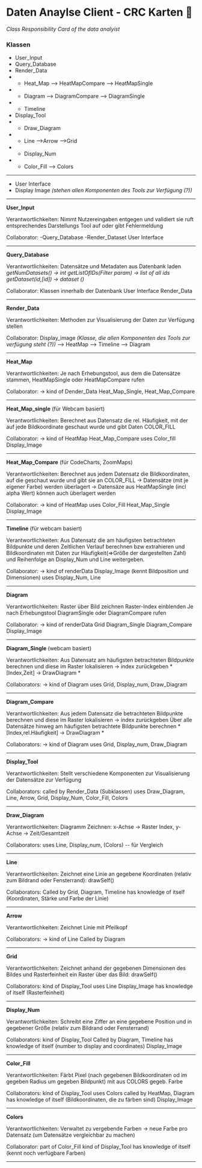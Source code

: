 # Daten Anaylse Client - CRC Karten :microscope:
*Class Responsibility Card of the data analyist* 

### Klassen 
* User_Input
* Query_Database
* Render_Data
* * Heat_Map
    --> HeatMapCompare
    --> HeatMapSingle
* * Diagram
    --> DiagramCompare
    --> DiagramSingle
* * Timeline
* Display_Tool
* * Draw_Diagram
* * Line
    -->Arrow
    -->Grid
* * Display_Num
* * Color_Fill
    --> Colors

********
- User Interface 
- Display Image
*(stehen allen Komponenten des Tools zur Verfügung (?))*

*****

**User_Input**

Verantwortlichkeiten: 
Nimmt Nutzereingaben entgegen und validiert sie
ruft entsprechendes Darstellungs Tool auf oder gibt Fehlermeldung

Collaborator: 
-Query_Database
-Render_Dataset
User Interface

---

**Query_Database**

Verantwortlichkeiten: 
Datensätze und Metadaten aus Datenbank laden
*getNumDatasets() -> int
getListOfIDs(Filter param) -> list of all ids
getDataset(id,[id]) -> dataset ()*

Collaborator: 
Klassen innerhalb der Datenbank
User Interface 
Render_Data


---
**Render_Data**

Verantwortlichkeiten: 
Methoden zur Visualisierung der Daten zur Verfügung stellen 

Collaborator: 
Display_image *(Klasse, die allen Komponenten des Tools zur verfügung steht (?))*
--> HeatMap 
--> Timeline 
--> Diagram 
	

---
**Heat_Map**

Verantwortlichkeiten: 
Je nach Erhebungstool, aus dem die Datensätze stammen, HeatMapSingle oder HeatMapCompare rufen 


Collaborator: 
→  kind of Dender_Data
Heat_Map_Single, Heat_Map_Compare

---
**Heat_Map_single**
(für Webcam basiert)

Verantwortlichkeiten: 
Berechnet aus Datensatz die rel. Häufigkeit, mit der auf jede Bildkoordinate geschaut wurde und gibt Daten COLOR_FILL

Collaborator: 
→  kind of HeatMap
Heat_Map_Compare
uses Color_fill
Display_Image


---
**Heat_Map_Compare**
(für  CodeCharts, ZoomMaps) 

Verantwortlichkeiten: 
Berechnet aus jedem Datensatz die Bildkoordinaten, auf die geschaut wurde und gibt sie an COLOR_FILL
→  Datensätze (mit je eigener Farbe) werden überlagert
→ Datensäze aus HeatMapSingle (incl alpha Wert) können auch überlagert werden

Collaborator: 
→  kind of HeatMap
uses Color_Fill
Heat_Map_Single
Display_Image


---
**Timeline**
(für webcam basiert) 

Verantwortlichkeiten: 
Aus Datensatz die am häufigsten betrachteten Bildpunkte und deren Zeitlichen Verlauf berechnen bzw extrahieren und Bildkoordinaten mit Daten zur Häufigkeit(=>Größe der dargestellten Zahl) und Reihenfolge an Display_Num und Line weitergeben.

Collaborator: 
→ kind of renderData
Display_Image (kennt Bildposition und Dimensionen)
uses Display_Num, Line


---
**Diagram**

Verantwortlichkeiten: 
Raster über Bild zeichnen
Raster-Index einblenden
Je nach Erhebungstool DiagramSingle oder DiagramCompare rufen

Collaborator: 
→ kind of renderData
Grid
Diagram_Single
Diagram_Compare
Display_Image

---
**Diagram_Single**
(webcam basiert) 

Verantwortlichkeiten: 
Aus Datensatz am häufigsten betrachteten Bildpunkte berechnen und diese im Raster lokalisieren -> index zurückgeben
*[Index,Zeit] → DrawDiagram *

Collaborators: 
→ kind of Diagram
uses Grid, Display_num, Draw_Diagram

___
**Diagram_Compare**

Verantwortlichkeiten: 
Aus jedem Datensatz  die betrachteten Bildpunkte berechnen und diese im Raster lokalisieren -> index zurückgeben
Über alle Datensätze hinweg am häufigsten betrachtete Bildpunkte berechnen
*[Index,rel.Häufigkeit] → DrawDiagram *

Collaborators: 
→ kind of Diagram
uses Grid, Display_num, Draw_Diagram


---

**Display_Tool**

Verantwortlichkeiten: 
Stellt verschiedene Komponenten zur Visualisierung der Datensätze zur Verfügung

Collaborators:
called by Render_Data (Subklassen) 
uses Draw_Diagram, Line, Arrow, Grid, Display_Num, Color_Fill, Colors


---





**Draw_Diagram**

Verantwortlichkeiten: 
Diagramm Zeichnen: x-Achse → Raster Index, y-Achse → Zeit/Gesamtzeit

Collaborators: 
uses Line, Display_num, (Colors) -- für Vergleich

---
**Line**

Verantwortlichkeiten: 
Zeichnet eine Linie an gegebene Koordinaten (relativ zum Bildrand oder Fensterrand):
 drawSelf()

Collaborators: 
Called by Grid, Diagram, Timeline
has knowledge of itself (Koordinaten, Stärke und Farbe der Linie)

---
**Arrow**

Verantwortlichkeiten: 
Zeichnet Linie mit Pfeilkopf

Collaborators: 
→ kind of Line
Called by Diagram


---
**Grid**

Verantwortlichkeiten: 
Zeichnet anhand der gegebenen Dimensionen des Bildes und Rasterfeinheit ein Raster über das Bild: drawSelf()

Collaborators: 
kind of Display_Tool
uses Line
Display_Image
has knowledge of itself (Rasterfeinheit)

---
**Display_Num**

Verantwortlichkeiten: 
Schreibt eine Ziffer an eine gegebene Position und in gegebener Größe (relativ zum Bildrand oder Fensterrand)

Collaborators: 
kind of Display_Tool
Called by Diagram, Timeline
has knowledge of itself (number to display and coordinates)
Display_Image

---
**Color_Fill**

Verantwortlichkeiten: 
Färbt Pixel (nach gegebenen Bildkoordinaten od im gegeben Radius um gegeben Bildpunkt) mit aus COLORS gegeb. Farbe 

Collaborators: 
kind of Display_Tool
uses Colors
called by HeatMap, Diagram
has knowledge of itself (Bildkoordinaten, die zu färben sind)
Display_Image

---
**Colors**

Verantwortlichkeiten: 
Verwaltet zu vergebende Farben -> neue Farbe pro Datensatz
(um Datensätze vergleichbar zu machen) 

Collaborator: 
part of Color_Fill
kind of Display_Tool
has knowledge of itself (kennt noch verfügbare Farben)


---


